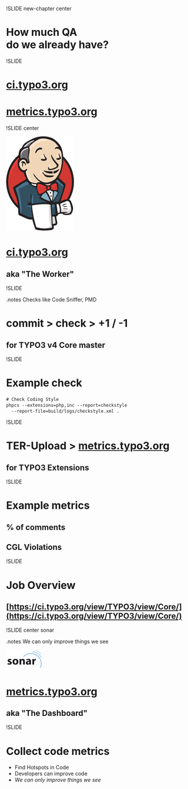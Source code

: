 !SLIDE new-chapter center

# How much QA <br/>do we already have?

!SLIDE

# [ci.typo3.org](http://ci.typo3.org)
# [metrics.typo3.org](http://metrics.typo3.org)


!SLIDE center

![Jenkins](jenkins.png)
# [ci.typo3.org](ci.typo3.org)
## aka "The Worker"


!SLIDE

.notes Checks like Code Sniffer, PMD

# commit > check > +1 / -1
## for TYPO3 v4 Core master


!SLIDE

# Example check

	# Check Coding Style
	phpcs --extensions=php,inc --report=checkstyle
	  --report-file=build/logs/checkstyle.xml .


!SLIDE

# TER-Upload > [metrics.typo3.org](http://metrics.typo3.org)
## for TYPO3 Extensions


!SLIDE

# Example metrics
## % of comments
## CGL Violations


!SLIDE

# Job Overview
## [https://ci.typo3.org/view/TYPO3/view/Core/](https://ci.typo3.org/view/TYPO3/view/Core/)


!SLIDE center sonar

.notes We can only improve things we see

![Sonar](sonar-logo.png)
# [metrics.typo3.org](http://metrics.typo3.org)
## aka "The Dashboard"


!SLIDE

# Collect code metrics

* Find Hotspots in Code
* Developers can improve code
* _We can only improve things we see_
